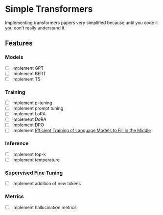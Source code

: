 # Simple Transformers
Implementing transformers papers very simplified because until you code it you don't really understand it.

## Features

### Models
- [ ] Implement GPT
- [ ] Implement BERT
- [ ] Implement T5

### Training
- [ ] Implement p-tuning
- [ ] Implement prompt tuning
- [ ] Implement LoRA
- [ ] Implement DoRA
- [ ] Implement DPO
- [ ] Implement [Efficient Training of Language Models to Fill in the Middle](https://arxiv.org/pdf/2207.14255.pdf)

### Inference
- [ ] Implement top-k
- [ ] Implement temperature

### Supervised Fine Tuning
- [ ] Implement addition of new tokens

### Metrics
- [ ] Implement hallucination metrics


